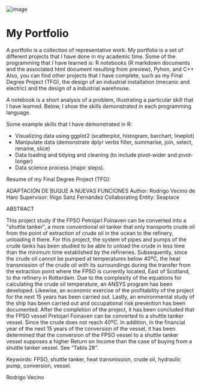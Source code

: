 ![image](https://user-images.githubusercontent.com/90775903/146059414-25fc9a86-a00d-4c32-87b8-ed5aa7fbf0b6.png)

# My Portfolio

A portfolio is a collection of representative work. My portfolio is a set of different projects that I have done in my academic time. 
Some of the programming that I have learned is: R notebooks (R markdown documents and the associated html document resulting from preview), Pyhon, and C++
Also, you can find other projects that I have complete, such as my Final Degree Project (TFG), the design of an industrial installation (mecanic and electric) and the design of a industrial warehouse.

A notebook is a short analysis of a problem, illustrating a particular skill that I have learned. Below, I show the skills demonstrated in each programming language.

Some example skills that I have demonstrated in R:
- Visualizing data using ggplot2 (scatterplot, histogram, barchart, lineplot)
- Manipulate data (demonstrate dplyr verbs filter, summarise, join, select, rename, slice)
- Data loading and tidying and cleaning (to include pivot-wider and pivot-longer)
- Data science process (major steps).



Resume of my Final Degree Project (TFG):

ADAPTACIÓN DE BUQUE A NUEVAS FUNCIONES
Author: Rodrigo Vecino de Haro
Supervisor: Íñigo Sanz Fernández
Collaborating Entity: Seaplace

ABSTRACT

This project study if the FPSO Petrojarl Foinaven can be converted into a "shuttle tanker", a more conventional oil tanker that only transports crude oil from the point of extraction of crude oil in the ocean to the refinery, unloading it there. For this project, the system of pipes and pumps of the crude tanks has been studied to be able to unload the crude in less time than the minimum time established by the refineries.
Subsequently, since the crude oil cannot be pumped at temperatures below 40ºC, the heat transmission of the crude oil with its surroundings during the transfer from the extraction point where the FPSO is currently located, East of Scotland, to the refinery in Rotterdam.
Due to the complexity of the equations for calculating the crude oil temperature, an ANSYS program has been developed. Likewise, an economic exercise of the profitability of the project for the next 15 years has been carried out. Lastly, an environmental study of the ship has been carried out and occupational risk prevention has been documented.
After the completion of the project, it has been concluded that the FPSO vessel Pretojarl Foinaven can be converted to a shuttle tanker vessel. Since the crude does not reach 40ºC. In addition, in the financial year of the next 15 years of the conversion of the vessel, it has been determined that the conversion of the FPSO vessel to a shuttle tanker vessel supposes a higher Return on Income than the case of buying from a shuttle tanker vessel. See “Tabla 28”. 

Keywords: FPSO, shuttle tanker, heat transmission, crude oil, hydraulic pump, conversion, vessel.



Rodrigo Vecino
